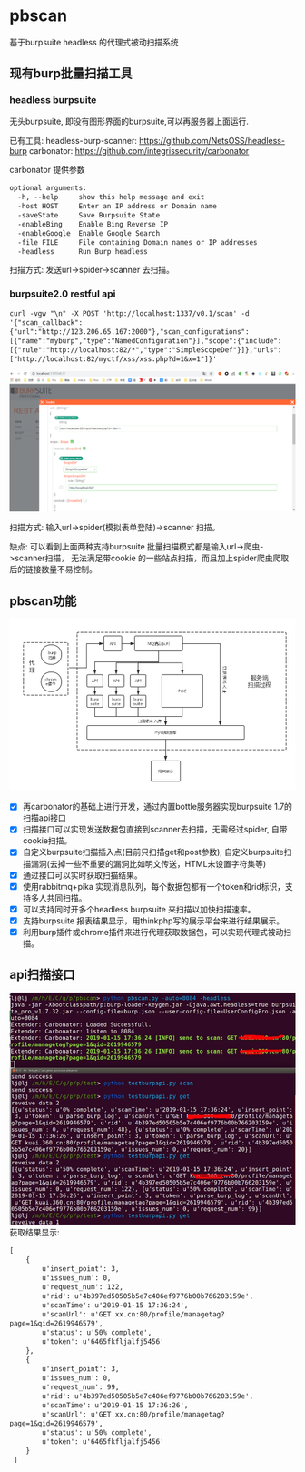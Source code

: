# pbscan
基于burpsuite headless 的代理式被动扫描系统


## 现有burp批量扫描工具
### headless burpsuite
无头burpsuite, 即没有图形界面的burpsuite,可以再服务器上面运行.

已有工具: 
	headless-burp-scanner: https://github.com/NetsOSS/headless-burp
	carbonator: https://github.com/integrissecurity/carbonator

carbonator 提供参数
```
optional arguments:
  -h, --help     show this help message and exit
  -host HOST     Enter an IP address or Domain name
  -saveState     Save Burpsuite State
  -enableBing    Enable Bing Reverse IP
  -enableGoogle  Enable Google Search
  -file FILE     File containing Domain names or IP addresses
  -headless      Run Burp headless
```
扫描方式: 发送url->spider->scanner 去扫描。

### burpsuite2.0 restful api

	curl -vgw "\n" -X POST 'http://localhost:1337/v0.1/scan' -d '{"scan_callback":{"url":"http://123.206.65.167:2000"},"scan_configurations":[{"name":"myburp","type":"NamedConfiguration"}],"scope":{"include":[{"rule":"http://localhost:82/*","type":"SimpleScopeDef"}]},"urls":["http://localhost:82/myctf/xss/xss.php?d=1&x=1"]}'

![](./1.png)

扫描方式: 输入url->spider(模拟表单登陆)->scanner 扫描。


缺点: 可以看到上面两种支持burpsuite 批量扫描模式都是输入url->爬虫->scanner扫描， 无法满足带cookie 的一些站点扫描，而且加上spider爬虫爬取后的链接数量不易控制。


## pbscan功能

![](./doc/0.png)

- [x] 再carbonator的基础上进行开发，通过内置bottle服务器实现burpsuite 1.7的扫描api接口
- [x] 扫描接口可以实现发送数据包直接到scanner去扫描，无需经过spider, 自带cookie扫描。
- [x] 自定义burpsuite扫描插入点(目前只扫描get和post参数), 自定义burpsuite扫描漏洞(去掉一些不重要的漏洞比如明文传送，HTML未设置字符集等)
- [x] 通过接口可以实时获取扫描结果。
- [x] 使用rabbitmq+pika 实现消息队列，每个数据包都有一个token和rid标识，支持多人共同扫描。
- [x] 可以支持同时开多个headless burpsuite 来扫描以加快扫描速率。
- [x] 支持burpsuite 报表结果显示，用thinkphp写的展示平台来进行结果展示。
- [x] 利用burp插件或chrome插件来进行代理获取数据包，可以实现代理式被动扫描。

## api扫描接口
![](./doc/1.jpg)
获取结果显示:
```
[
	{
	  	u'insert_point': 3,
		u'issues_num': 0,
		u'request_num': 122,
		u'rid': u'4b397ed50505b5e7c406ef9776b00b766203159e',
		u'scanTime': u'2019-01-15 17:36:24',
		u'scanUrl': u'GET xx.cn:80/profile/managetag?page=1&qid=2619946579',
		u'status': u'50% complete',
		u'token': u'6465fkfljalfj5456'
  	},
	{
		u'insert_point': 3,
		u'issues_num': 0,
		u'request_num': 99,
		u'rid': u'4b397ed50505b5e7c406ef9776b00b766203159e',
		u'scanTime': u'2019-01-15 17:36:26',
		u'scanUrl': u'GET xx.cn:80/profile/managetag?page=1&qid=2619946579',
		u'status': u'50% complete',
		u'token': u'6465fkfljalfj5456'
	}
 ]
```